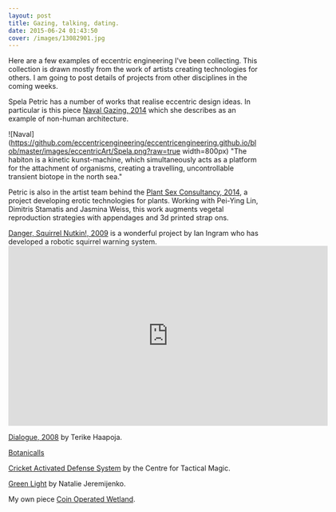 ```yaml
---
layout: post
title: Gazing, talking, dating.
date: 2015-06-24 01:43:50
cover: /images/13082901.jpg
---
```



Here are a few examples of eccentric engineering I've been collecting. This collection is drawn mostly from the work of artists creating technologies for others. I am going to post details of projects from other disciplines in the coming weeks.

Spela Petric has a number of works that realise eccentric design ideas. In particular is this piece [Naval Gazing, 2014](http://www.spelapetric.org/portfolio/naval-gazing/#) which she describes as an example of non-human architecture.

![Naval](https://github.com/eccentricengineering/eccentricengineering.github.io/blob/master/images/eccentricArt/Spela.png?raw=true width=800px)
"The habiton is a kinetic kunst-machine, which simultaneously acts as a platform for the attachment of organisms, creating a travelling, uncontrollable transient biotope in the north sea."

Petric is also in the artist team behind the [Plant Sex Consultancy, 2014](http://psx-consultancy.com/), a project developing erotic technologies for plants. Working with Pei-Ying Lin, Dimitris Stamatis and Jasmina Weiss, this work augments vegetal reproduction strategies with appendages and 3d printed strap ons.


[Danger, Squirrel Nutkin!, 2009](http://www.ingramclockworks.com/machines/2009_squirrel.html) is a wonderful project by Ian Ingram who has developed a robotic squirrel warning system. <iframe width="640" height="360" src="https://player.vimeo.com/video/45975282?color=ffffff&portrait=0" frameborder="0" allowfullscreen></iframe>

[Dialogue, 2008](http://www.terikehaapoja.net/dialogue/) by Terike Haapoja.


[Botanicalls](http://www.botanicalls.com/)

[Cricket Activated Defense System](http://www.tacticalmagic.org/CTM/project%20pages/CADS.htm) by the Centre for Tactical Magic.

[Green Light](http://www.environmentalhealthclinic.net/greenlight) by Natalie Jeremijenko.

My own piece [Coin Operated Wetland](http://tegabrain.com/Coin-Operated-Wetland).
